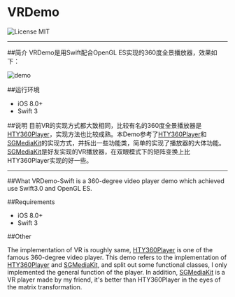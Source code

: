 # VRDemo
![License MIT](https://go-shields.herokuapp.com/license-MIT-blue.png)
***
##简介
VRDemo是用Swift配合OpenGL ES实现的360度全景播放器，效果如下：


![demo](https://github.com/Huanhoo/VRDemo-Swift/blob/master/demo.gif)

##运行环境
- iOS 8.0+
- Swift 3

##说明
目前VR的实现方式都大致相同，比较有名的360度全景播放器是[HTY360Player](https://github.com/hanton/HTY360Player)，实现方法也比较成熟。本Demo参考了[HTY360Player](https://github.com/hanton/HTY360Player)和[SGMediaKit](https://github.com/0x010101/SGMediaKit)的实现方式，并拆出一些功能类，简单的实现了播放器的大体功能。[SGMediaKit](https://github.com/0x010101/SGMediaKit)是好友实现的VR播放器，在双眼模式下的矩阵变换上比HTY360Player实现的好一些。

***

##What
VRDemo-Swift is a 360-degree video player demo which achieved use Swift3.0 and OpenGL ES.

##Requirements
- iOS 8.0+
- Swift 3

##Other

The implementation of VR is roughly same, [HTY360Player](https://github.com/hanton/HTY360Player) is one of the famous 360-degree video player. This demo refers to the implementation of [HTY360Player](https://github.com/hanton/HTY360Player) and [SGMediaKit](https://github.com/0x010101/SGMediaKit), and split out some functional classes, I only implemented the general function of the player. In addition,  [SGMediaKit](https://github.com/0x010101/SGMediaKit) is a VR player made by my friend, it's better than HTY360Player in the eyes of the matrix transformation.
